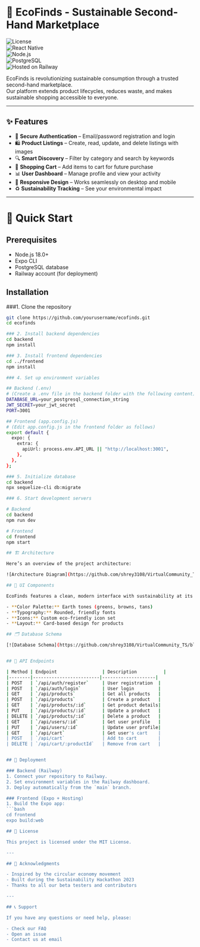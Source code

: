 # 🌱 EcoFinds - Sustainable Second-Hand Marketplace  

![License](https://img.shields.io/badge/license-MIT-blue.svg)  
![React Native](https://img.shields.io/badge/React%2520Native-0.72.0-61dafb.svg)  
![Node.js](https://img.shields.io/badge/Node.js-18.0%252B-green.svg)  
![PostgreSQL](https://img.shields.io/badge/PostgreSQL-15.0-336791.svg)  
![Hosted on Railway](https://img.shields.io/badge/Hosted%2520on-Railway-0B0D0E.svg)  

EcoFinds is revolutionizing sustainable consumption through a trusted second-hand marketplace.  
Our platform extends product lifecycles, reduces waste, and makes sustainable shopping accessible to everyone.  

---

## ✨ Features  

- 🔐 **Secure Authentication** – Email/password registration and login  
- 🛍️ **Product Listings** – Create, read, update, and delete listings with images  
- 🔍 **Smart Discovery** – Filter by category and search by keywords  
- 🛒 **Shopping Cart** – Add items to cart for future purchase  
- 📊 **User Dashboard** – Manage profile and view your activity  
- 📱 **Responsive Design** – Works seamlessly on desktop and mobile  
- ♻️ **Sustainability Tracking** – See your environmental impact  

---
# 🚀 Quick Start

## Prerequisites

- Node.js 18.0+
- Expo CLI
- PostgreSQL database
- Railway account (for deployment)

## Installation

###1. Clone the repository

```bash
git clone https://github.com/yourusername/ecofinds.git
cd ecofinds

### 2. Install backend dependencies
cd backend
npm install

### 3. Install frontend dependencies
cd ../frontend
npm install

### 4. Set up environment variables

## Backend (.env)
# (Create a .env file in the backend folder with the following content)
DATABASE_URL=your_postgresql_connection_string
JWT_SECRET=your_jwt_secret
PORT=3001

## Frontend (app.config.js)
# (Edit app.config.js in the frontend folder as follows)
export default {
  expo: {
    extra: {
      apiUrl: process.env.API_URL || "http://localhost:3001",
    },
  },
};

### 5. Initialize database
cd backend
npx sequelize-cli db:migrate

### 6. Start development servers

# Backend
cd backend
npm run dev

# Frontend
cd frontend
npm start

## 🏗️ Architecture

Here’s an overview of the project architecture:

![Architecture Diagram](https://github.com/shrey3108/VirtualCommunity_TS/blob/main/deepseek_mermaid_20250906_d8f80d.png)

## 🎨 UI Components

EcoFinds features a clean, modern interface with sustainability at its core:

- **Color Palette:** Earth tones (greens, browns, tans)  
- **Typography:** Rounded, friendly fonts  
- **Icons:** Custom eco-friendly icon set  
- **Layout:** Card-based design for products

## 🗂️ Database Schema

[![Database Schema](https://github.com/shrey3108/VirtualCommunity_TS/blob/main/deepseek_mermaid_20250906_86d6b8.png)](https://github.com/shrey3108/VirtualCommunity_TS/blob/main/deepseek_mermaid_20250906_86d6b8.png)


## 🔌 API Endpoints

| Method | Endpoint                 | Description          |
|--------|-------------------------|--------------------|
| POST   | `/api/auth/register`     | User registration  |
| POST   | `/api/auth/login`        | User login         |
| GET    | `/api/products`          | Get all products   |
| POST   | `/api/products`          | Create a product   |
| GET    | `/api/products/:id`      | Get product details|
| PUT    | `/api/products/:id`      | Update a product   |
| DELETE | `/api/products/:id`      | Delete a product   |
| GET    | `/api/users/:id`         | Get user profile   |
| PUT    | `/api/users/:id`         | Update user profile|
| GET    | `/api/cart`              | Get user's cart    |
| POST   | `/api/cart`              | Add to cart        |
| DELETE | `/api/cart/:productId`   | Remove from cart   |


## 🚀 Deployment

### Backend (Railway)
1. Connect your repository to Railway.  
2. Set environment variables in the Railway dashboard.  
3. Deploy automatically from the `main` branch.  

### Frontend (Expo + Hosting)
1. Build the Expo app:
```bash
cd frontend
expo build:web

## 📝 License

This project is licensed under the MIT License.

---

## 🙏 Acknowledgments

- Inspired by the circular economy movement  
- Built during the Sustainability Hackathon 2023  
- Thanks to all our beta testers and contributors  

---

## 📞 Support

If you have any questions or need help, please:  

- Check our FAQ  
- Open an issue  
- Contact us at email 








  

